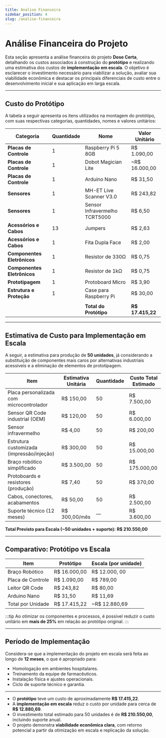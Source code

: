 ```yaml
---
title: Analise Financeira
sidebar_position: 4
slug: /analise-financeira
---
```


# Análise Financeira do Projeto

Esta seção apresenta a análise financeira do projeto **Dose Certa**, detalhando os custos associados à construção do **protótipo** e realizando uma estimativa dos custos de **implementação em escala**. O objetivo é esclarecer o investimento necessário para viabilizar a solução, avaliar sua viabilidade econômica e destacar os principais diferenciais de custo entre o desenvolvimento inicial e sua aplicação em larga escala.

---

## Custo do Protótipo

A tabela a seguir apresenta os itens utilizados na montagem do protótipo, com suas respectivas categorias, quantidades, nomes e valores unitários:


| Categoria                   | Quantidade | Nome                             | Valor Unitário |
|----------------------------|------------|----------------------------------|----------------|
| **Placas de Controle**     | 1          | Raspberry Pi 5 8GB               | R$ 1.090,00    |
| **Placas de Controle**     | 1          | Dobot Magician Lite              | ~R$ 16.000,00   |
| **Placas de Controle**     | 1          | Arduino Nano                     | R$ 31,50       |
| **Sensores**               | 1          | MH-ET Live Scanner V3.0          | R$ 243,82      |
| **Sensores**               | 1          | Sensor Infravermelho TCRT5000    | R$ 6,50        |
| **Acessórios e Cabos**     | 13         | Jumpers                          | R$ 2,63        |
| **Acessórios e Cabos**     | 1          | Fita Dupla Face                  | R$ 2,00        |
| **Componentes Eletrônicos**| 1          | Resistor de 330Ω                 | R$ 0,75        |
| **Componentes Eletrônicos**| 1          | Resistor de 1kΩ                  | R$ 0,75        |
| **Prototipagem**           | 1          | Protoboard Micro                 | R$ 3,90        |
| **Estrutura e Proteção**   | 1          | Case para Raspberry Pi           | R$ 30,00       |
|                            |            |                                  |                |
|                            |            | **Total do Protótipo**           | **R$ 17.415,22** |

---

## Estimativa de Custo para Implementação em Escala

A seguir, a estimativa para produção de **50 unidades**, já considerando a substituição de componentes mais caros por alternativas industriais acessíveis e a eliminação de elementos de prototipagem.

| Item                                      | Estimativa Unitária | Quantidade | Custo Total Estimado |
|-------------------------------------------|---------------------|------------|------------------------|
| Placa personalizada com microcontrolador  | R$ 150,00           | 50         | R$ 7.500,00            |
| Sensor QR Code industrial (OEM)           | R$ 120,00           | 50         | R$ 6.000,00            |
| Sensor infravermelho                      | R$ 4,00             | 50         | R$ 200,00              |
| Estrutura customizada (impressão/injeção) | R$ 300,00           | 50         | R$ 15.000,00           |
| Braço robótico simplificado               | R$ 3.500,00         | 50         | R$ 175.000,00          |
| Protoboards e resistores (produção)       | R$ 7,40             | 50         | R$ 370,00              |
| Cabos, conectores, acabamentos            | R$ 50,00            | 50         | R$ 2.500,00            |
| Suporte técnico (12 meses)                | R$ 300,00/mês       | —          | R$ 3.600,00            |

**Total Previsto para Escala (~50 unidades + suporte):** **R$ 210.550,00**

---

## Comparativo: Protótipo vs Escala

| Item                        | Protótipo          | Escala (por unidade)  |
|-----------------------------|--------------------|------------------------|
| Braço Robótico              | R$ 16.000,00       | R$ 12.000, 00            |
| Placa de Controle           | R$ 1.090,00        | R$ 789,00              |
| Leitor QR Code              | R$ 243,82          | R$ 80,00              |
| Arduino Nano                | R$ 31,50           | R$ 11,69              |
| Total por Unidade           | R$ 17.415,22       | ~R$ 12.880,69          |

:::tip
Ao otimizar os componentes e processos, é possível reduzir o custo unitário em **mais de 25%** em relação ao protótipo original.
:::

---

## Período de Implementação

Considera-se que a implementação do projeto em escala será feita ao longo de **12 meses**, o que é apropriado para:

- Homologação em ambientes hospitalares.
- Treinamento da equipe de farmacêuticos.
- Instalação física e ajustes operacionais.
- Ciclo de suporte técnico e garantia.

---

- O **protótipo** teve um custo de aproximadamente **R$ 17.415,22**.
- A **implementação em escala** reduz o custo por unidade para cerca de **R$ 12.880,69**.
- O investimento total estimado para 50 unidades é de **R$ 210.550,00**, incluindo suporte anual.
- O projeto demonstra **viabilidade econômica clara**, com retorno potencial a partir da otimização em escala e replicação da solução.

